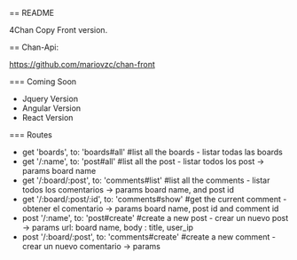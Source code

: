 == README

4Chan Copy Front version.

== Chan-Api:

https://github.com/mariovzc/chan-front

=== Coming Soon
 * Jquery Version
 * Angular Version
 * React Version


=== Routes
  * get 'boards', to: 'boards#all'  #list all the boards - listar todas las boards
  * get '/:name', to: 'post#all'   #list all the post - listar todos los post -> params board name
  * get '/:board/:post', to: 'comments#list' #list all the comments - listar todos los comentarios  -> params board name, and post id  
  * get '/:board/:post/:id', to: 'comments#show' #get the current comment - obtener el comentario -> params board name, post id and comment id
  * post '/:name', to: 'post#create' #create a new post - crear un nuevo post -> params url: board name, body : title, user_ip
  * post '/:board/:post', to: 'comments#create'  #create a new comment - crear un nuevo comentario -> params

